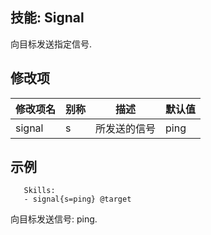 技能: Signal
--------------------------

向目标发送指定信号.

修改项
----------

| 修改项名 | 别称    | 描述                                                                                                    | 默认值 |
|-----------|------------|----------------------------------------------------------------------------------------------------------------|---------------|
| signal | s | 所发送的信号 | ping |

示例
--------

       Skills:
       - signal{s=ping} @target

向目标发送信号: ping.